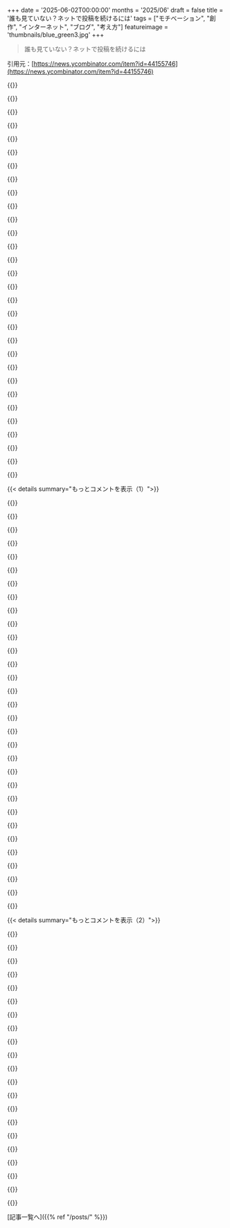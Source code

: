 +++
date = '2025-06-02T00:00:00'
months = '2025/06'
draft = false
title = '誰も見ていない？ネットで投稿を続けるには'
tags = ["モチベーション", "創作", "インターネット", "ブログ", "考え方"]
featureimage = 'thumbnails/blue_green3.jpg'
+++

> 誰も見ていない？ネットで投稿を続けるには

引用元：[https://news.ycombinator.com/item?id=44155746](https://news.ycombinator.com/item?id=44155746)




{{<matomeQuote body="若い頃は有名になりたかったけど、やめたら自分に満足できるようになったよ。今は自分のサイトを古い良いインターネットの一部だと思ってる。広告も要求もなく、ただ好きなこと、書きたいことを書くだけ。<br>でもこの気楽さは、それなりにお金が稼げてサイドハッスルを考える必要がなくなってからなんだ。「好きなことをやる」っていうのは、お金の心配がない人の贅沢な気がするね。" userName="sircastor" createdAt="2025/06/02 05:28:02" color="#ff5733">}}




{{<matomeQuote body="これは良いアドバイスだけど、最近のインターネットは広大すぎて、作ったものが誰にも見られないって期待するのが健全だよ。僕らが育った頃はネットは池だったけど、今は計り知れないほど広い海。視聴者が見つけてくれる可能性は低いし、日々短くなってる。<br>ちなみに、ネットよりリアルな物理的な世界で自分の創作を売り込む方がチャンスがあるとも思ってる。100年前みたいに、ビラやインディーズの本を通行人へ無料で配る姿をまた見るようになるんじゃないかな。<br>とにかく、自分のために作ろう。誰かに見られることを期待せずにね。これが楽しくないなら、多分君は創作そのものより、注目されたいだけだと思うよ。" userName="sph" createdAt="2025/06/02 11:39:50" color="#45d325">}}




{{<matomeQuote body="「好きなことをやれ」っていうアドバイスはいつも素晴らしい響きだけど、家賃の心配もしてる時には違って聞こえるよね。" userName="KolibriFly" createdAt="2025/06/02 07:02:14" color="">}}




{{<matomeQuote body="「好きなことをやる」は、お金の心配がない人の贅沢っていう意見、同意だよ。<br>子供たちには趣味は趣味として楽しんで、収入源にはしないように勧めてる。趣味や情熱から生計を立てようとすると、楽しみが吸い取られちゃうからね。<br>お金は仕事から稼いで、喜びは趣味から得る。聖俗分離だよ。" userName="pards" createdAt="2025/06/02 10:38:00" color="#38d3d3">}}




{{<matomeQuote body="賛成。その「好きなことをやれ」ってフレーズ、言う人によって2つの違う意味があるみたいでいつも嫌いだったんだ。<br>1つは「やってることを好きになれ」って意味で、これは何でも無理に楽しもうとする人、つまり自分に嘘をついて自分の利益に反することをしょっちゅう妥協してる人にだけ当てはまる。<br>もう1つは、偶然趣味と仕事がうまく合った『ラッキーな人たち』が、自分ができたんだから誰でもできるって思ってる意味。彼らはたまたま適切な場所、適切なタイミング、適切なスキルがあっただけで、他の人にはそう星がうまく揃わないことを認めてないんだよね。" userName="0xEF" createdAt="2025/06/02 08:36:49" color="#45d325">}}




{{<matomeQuote body="理由はわからないけど、お金があまりなかった時の方が、好きなことをたくさんやってた気がするな。" userName="socalgal2" createdAt="2025/06/02 14:33:50" color="">}}




{{<matomeQuote body="10年くらい前、僕の主な趣味は執筆だった。2冊自費出版したら予想以上に人気が出たよ。それで当然、執筆にはかなり燃え尽きちゃったんだ。趣味も周期的に変わるタイプだしね。それでしばらくは電子音楽制作にハマったり（楽しかったけど大変）、最近は意外にも編み物が一番やりがいのある趣味になってる。自由な時間にもっと触感のあるものが本当に必要だったんだと思う。編み物はすごく楽しいし、新しいスキルを身につけるのも楽しいね。<br>でもずっと、心の奥底で「この時間を新しい本の執筆に使えば、もっとお金と評価が得られるのに…」って小さな声がするんだ。中年になって時間の有限さを実感し始めたのが間違いなく影響してる。<br>時間を有限な経済的資源として考え始める前に、もっと気楽に色々なプロジェクトに時間を費やせた、っていうのと同じようなことなのかな。" userName="munificent" createdAt="2025/06/02 14:43:58" color="#ff5733">}}




{{<matomeQuote body="ほとんどの映画監督は映画作りが大好きだと思うよ。小説家も執筆が、インディーズのゲーム開発者もゲーム作りが、ミュージシャンも演奏が大好きだと思う。" userName="socalgal2" createdAt="2025/06/02 14:35:57" color="">}}




{{<matomeQuote body="インターネットは利用者数もオンラインで過ごす時間も増えたし、クリエイターだけが増えたわけじゃないよ。<br>投稿が5人以上の人に見られる可能性は、多分昔と同じくらい。ただ、『成功』がもっと大きなフォロワー数で再定義されちゃっただけなんだ。" userName="Retric" createdAt="2025/06/03 01:42:26" color="#ff5c5c">}}




{{<matomeQuote body="好きなことやるって、お金に困ってない人の贅沢だよな。マジでその通りだと思う。俺も貧乏から抜け出してやっと「好きなこと」ができた感じ。<br>" userName="cornfieldlabs" createdAt="2025/06/02 05:34:46" color="#ff33a1">}}




{{<matomeQuote body="読んだ感じだと、ほとんどの小説家って書くこと超嫌いらしいよ。<br>" userName="bookofjoe" createdAt="2025/06/02 15:26:29" color="">}}




{{<matomeQuote body="最近、まさに記事にあったような考え方から抜け出せたんだ。ちょっと距離置いて自分を見ると、人にやりたいこと止めさせちゃうのが笑えるくらい面白い。<br>自分の価値が分かんないと、他の人からの承認ってマジ麻薬だよね。<br>" userName="mattslip" createdAt="2025/06/02 13:53:21" color="#ff5733">}}




{{<matomeQuote body="あとさ、人ってちょっとおかしいものとか、手に入りにくいものが好きだったりするじゃん。好きな「良いもの」に集中しようとしても、一番好きなものを選べるわけじゃないんだよね。<br>もし選べたら、世界はもっと楽なのにね（お金になるものとか、すぐ手に入るものみたいにさ）。<br>でも、そんなこと誰もできないし、もしできたら誰も失恋なんてしないんだろうね。「好きな人がいて、気が変わったら好きじゃなくなって他の人好きになればいい！」なんてできたらマジ天才だよ。<br>" userName="brabel" createdAt="2025/06/02 10:23:42" color="#45d325">}}




{{<matomeQuote body="私はすごく人に尽くすタイプで、いつも承認を求めてるみたい。<br>人生を人間関係の網として見てて、全部うまくいってほしいんだよね。<br>特に、私が良かれと思ってやったことや言ったことを尊重してくれない人がいると、マジで受け入れられない。<br>この承認欲求のサイクルからどう抜け出すか知りたいな。あと、この欲求がどこから来るのかも不思議。<br>誰か何か教えてくれたら、すごくありがたいです。<br>" userName="nuancebydefault" createdAt="2025/06/02 20:49:09" color="#ff33a1">}}




{{<matomeQuote body="君は時間を「なんか適当なプロジェクト」に使って、何かを成し遂げる。<br>俺は時間をそういうのに使っても、時間もお金も、手に入れたものも知識も、全部虚無に消えるだけ。<br>俺たちは違うんだ :)<br>" userName="nathan_douglas" createdAt="2025/06/02 19:20:21" color="">}}




{{<matomeQuote body="AOLでCD配るのがうまくいったなら、なんで今どきやらないんだろうね？（CDドライブない以外）。<br>AOLはCD配るの続けて、NFCとかQRコード付けた方が良かったかも。<br>AOLのCEOだったSteve CaseがQuoraで言ってたんだけど、無料トライアルは超成功だったらしい。「購読者の平均期間は25ヶ月くらいで、収益は350ドルだったから、獲得コストは35ドルくらい」だって。<br>35ドルで huge なリターンがあったから、タダCDを配り続けたんだね。<br>マーケティングマネージャーのReggie FairchildがQuoraで主張するには、1998年にはAOLだけで数週間、世界のCD生産能力全部使い切ったらしいよ。<br>https://www.vox.com/2015/5/12/8594049/aol-free-trial-cds<br>" userName="adolph" createdAt="2025/06/02 22:36:10" color="#785bff">}}




{{<matomeQuote body="運良くいくつか趣味がうまくいったんだけどさ、うまくったの1個につき、完全に時間の無駄だったのが他に12個はあるってマジで断言できるよ :)<br>" userName="munificent" createdAt="2025/06/02 19:51:13" color="">}}




{{<matomeQuote body="ボットとかLLMとか、 endless スクロールしながら flashy な画像でimpressさせるのに0.5秒しかない時代じゃ、90年代のネットみたいな注目は得られないだろうね。<br>eyes は多いけど、自分の niche のための webring とか、Yahoo、AltaVista の正しいsectionで見つけてくれた visitor の 1/1000 の価値もないよ。<br>" userName="sph" createdAt="2025/06/03 06:04:42" color="#38d3d3">}}




{{<matomeQuote body="（ID:13834の人へ）もし君がこの人間関係の網につながってて、仕事はみんなを喜ばせることだって見てるなら、自分の中にある網を想像してみてはどう？<br>parts therapy って聞いたことあるかな？<br>私たちには「たくさんの部分がある」って考え方で、全部自分にとって良いことをしようとしてるんだ。<br>自分自身の中のいろんな part をも網に含めて、それらが別々の「人」みたいで、喜ばせる必要があるんだって考えたら、もっと自分自身を「喜ばせる」ようになるかもね。<br>これはランニング後に思いついたことだけど…<br>" userName="polishdude20" createdAt="2025/06/03 01:44:52" color="#ff5c5c">}}




{{<matomeQuote body="個人的には、これは成り立たないと思うな。ウェブページ以外の競合が増えて、毎年チェックするページはどんどん減ってる。AIがSEOサイトをスパムしまくってインターネット全体をぶっ壊し、小さなページしか見つけられなくすることで救世主になるかもって感じてるよ。" userName="imachine1980_" createdAt="2025/06/03 23:48:39" color="">}}




{{<matomeQuote body="GPPの本やブログの著者さんをすぐアイドル視しちゃうんだけど（書いてくれてありがとう、GPP！）、つい自由時間のすべてをソフトやコンピューターサイエンスの勉強に費やさなきゃって思っちゃうワナにはまりがちなんだ。<br>シンセとグルーブボックスもちょっと集めてるから、君がTiny Wiresチャンネルを始めたのを見て、著者さんだってソフト以外のこともあるんだなって再認識できてよかったよ。<br>最近のお気に入りだったのが、リビングにシンセ全部並べて妻と一緒にただダラダラ過ごした時間。妻も趣味に打ち込んでる中で、一緒にジャムったんだ。" userName="sodaplayer" createdAt="2025/06/02 17:55:42" color="#785bff">}}




{{<matomeQuote body="書くのは嫌い。書いた後が好き。" userName="goostavos" createdAt="2025/06/02 16:55:48" color="">}}




{{<matomeQuote body="言ってることわかるよ。これを分かってもらうのは難しいよね。何十年も色々な分野でたくさんの仕事を経験してきたけど、レジュメの書き方を気をつけないと飽きっぽいって見られちゃうんだ。<br>「で、君は_何_が好きなの？」って聞かれるんだけど、新しいことを学ぶことや実験に情熱があるって説明しなきゃいけなくなる。でも、本を読んだりワークショップで一日中遊んだりするのにお金を払ってくれる仕事なんて少ないし、あってもすでに埋まってるからね。<br>だから、それは趣味ってことになるんだ。" userName="0xEF" createdAt="2025/06/02 10:29:51" color="#ff5c5c">}}




{{<matomeQuote body="僕のアドバイスは「好きなことをやれ」じゃなくて「やっていることを愛せ」。自分自身と自分の旅に誇りを見つければ、挫折は来ないよ。" userName="geeunits" createdAt="2025/06/02 10:46:16" color="#ff5733">}}




{{<matomeQuote body="＞ 2. 幸運な人™たち。偶然にも楽しい趣味とキャリアを一致させて、「自分はできた」から誰でもできると思ってる。自分がたまたま適切な場所に適切なタイミングで適切なスキルを持っていたことを認めずに、僕らには星が同じように並ばないことを分かってない。<br>公平に言うと、アドバイスは誰にでも当てはまらなくても、誰かにとっては役に立つ必要はないよね。<br>宇宙飛行士になれる人はごくわずかだけど、宇宙飛行士を目指す人にとって関連するキャリアアドバイスがないとは言えないでしょ。<br>結果を運のせいにするのも、あまり役に立たない態度だよ。人生に巨大なランダム要素があるのは間違いないけど、それは純粋なサイコロの目よりは株式市場のランダム性に似てるね。すべての結果をコントロールできるわけじゃないけど、君の選択や決断は、「幸運」を得られるように状況を大きく有利に傾けることができるんだ。" userName="marginalia_nu" createdAt="2025/06/02 15:10:40" color="#785bff">}}




{{<matomeQuote body="「好きなことだけするのは、 bills を払うのに不安がない人の贅沢」って意見、それはフィーリングじゃなくて事実だと思う。Maslow’s Hierarchy of Needs がこれに関係してるんだよ。" userName="robertlagrant" createdAt="2025/06/02 13:59:01" color="">}}




{{<matomeQuote body="僕は公開しないで書くことが多いんだけど、問題について深く考えたり、自分の考えを validate するのにすごく useful だよ。smartphone が昔の人たちが simply 考えてた時間をたくさん奪ってると思うし、仕事や modern living のせいで meditative なタスクの習慣もなくなっちゃった。<br>もっと考えろってアドバイスは聞かないけど、「もっと人と話せ」とか「他の人が何をしてるか見て、どうすればそれができるか考えろ」みたいな advice は constant に聞くよね。僕たちが「 think 」してると思ってることの多くは、increasingly large な時間 hyper-targeted な media を consuming したり、 social tribe の中で会話したりすることから来てる。この記事を書いた時、10分間 completely uninterrupted に考えられたんだ。 nothing みたいに聞こえるけど、 interrupted されたり習慣で phone を手に取ったりしないで、自分の考えだけで Occupy してる時間ってどれくらいある？他にそんな focused thought を維持できるのは、 walk したり very late at night に programming したりする時だけ。僕の personality や ideas が peers の average と違うのは nearly entirely その moments からきてる。" userName="weitendorf" createdAt="2025/06/02 10:36:52" color="#ff5c5c">}}




{{<matomeQuote body="probably もっと悪いかもね。昔は自分で考えなきゃいけなかったから考えてたんだ。今は人が書いたものを simply 読んでるだけ。それが自分の考えを誰か別の人の考えに replace させる cause になるかもしれない。そうやって考えると、ちょっと terryfing だよね。" userName="npodbielski" createdAt="2025/06/02 13:37:37" color="">}}




{{<matomeQuote body="最近、僕のウェブサイトで200ページ目のコンテンツを complete するっていう personal milestone に到達したんだ。[1] really 追跡してたわけじゃないけど、yesterday 、ウェブサイトに200ページ publish したのに気づいたよ。simply over the years 静かに起こったんだ。 only 24年かかった！<br>コンテンツページっていうのは、blog posts とか articles、 notes、 tools、 web games、 geek art とか（ index pages、 tag list pages とかじゃなくて）のことね。 mostly 自分のために書いてるんだ。 often HN に post を share して attention を受けることもあるけど、 most of the time、受けないね。<br>これらの all pages（ posts、 tools、 games とか）は、 different technical interests を通した僕の journey の personal record として役立ってるんだ。 early days に mathematical puzzles を solving したり DEBUG.EXE で MS-DOS の assembly programs を writing したりしてた時から、 current の algebraic structures や Python programming の quirks の study までね。<br> each page は僕の life の phase の snapshot みたいなんだ。 sometimes、自分のウェブサイトを browse して、それが capture した journey を enjoy したり、 over the years 学んだ things を remind したりしてるんだ。<br>[1] https://susam.net/pages.html" userName="susam" createdAt="2025/06/02 09:20:19" color="#38d3d3">}}




{{<matomeQuote body="あなたの latest article は very interesting な point を raise してるね！URL を IDs として扱う mechanisms があるって、 really feeds のことは考えてなかった tbh :) あなたは 200th を書いたんだね、僕は…たぶん today 4th かな :D" userName="ctxc" createdAt="2025/06/02 14:38:47" color="">}}




{{< details summary="もっとコメントを表示（1）">}}

{{<matomeQuote body="Yes、 although `＜guid＞` element に isPermaLink=”true” って設定すれば、その mechanism を disable できるんだ。 https://www.rssboard.org/rss-specification#ltguidgtSubelemen..." userName="susam" createdAt="2025/06/02 18:24:41" color="">}}




{{<matomeQuote body="ここには weird な「 blogging is good 」 mentality があるけど、 truth は decent な blog post を writing するのは lots of time がかかるのに very little return しかないんだ。 unexpectedly fame に rise した人々を Highlighting しても no use 、 thats simply survivor bias だよ。 every Mike Posner に対して、 millions の musicians が years かけて make it しようとして success しない。<br>「 future fans のために content を write 」も survivor bias な advice だね。 attention economy では most blogs は simply forever ignore されるだけ。だから僕の advice はこれ: give up しても Ok。 「 never give up 」は terrible な advice だと思うよ。 「 never give up 」のせいで years of their lives を waste できる人もいる。いつ give up して something else に time を spend するかを知る wisdom があるんだ。 most people にとって、 blogging は waste of time だし、 they’d be better off going for a nice walk。" userName="tempaway43563" createdAt="2025/06/02 10:15:08" color="#ff33a1">}}




{{<matomeQuote body="僕の blog の every single reader で high-quality な written material を送ってくれた人は、僕からの signal boosting なしに independently viral になったんだ。 immediately 思いつくのは、 Iris Meredith、 Mira Welner、 Scott Smitelli、 Daniel Sidhion 。 Usually whatever piece を書いてから within a few days だけど、 sometimes months later のこともあったよ。<br> some of the posts は it のために even remotely optimized されてなかった。 Daniel は very nerdy な NixOS optimization について書いたし、 Scott は bullshit jobs の horror について 20K story を書いたとかね。<br>Survivor bias は a real thing だけど、 out there には also a real dearth of quality writers がいる。 writing を enjoys する anyone には love of the game のために it を do することを encourage するよ。 as long as you occasionally show it to someone or post it on HN 、 good things will come。<br>僕の life は around the time に 100 readers がいた頃に totally changed したけど、 that number は extremely achievable だよ。 going beyond that は really me を that much help しなかったね、 as you quickly lose the ability to form deep connections with people。<br>（ However、 blogging で frustrated なら by all means、 give up して。上の writers を carries してるのは they’re in it for the love of the crafts they’re writing about in addition to being talented writers だと思う。 success を grind out しようとするのは dreadful だし I feel like it scarcely works。）" userName="ludicity" createdAt="2025/06/02 11:25:46" color="#785bff">}}




{{<matomeQuote body="viral になったって、 what digits なの？" userName="ValdikSS" createdAt="2025/06/02 13:29:14" color="">}}




{{<matomeQuote body="Hacker Newsで上位に入ると、10万〜30万もアクセスがあるらしいね。しかも見るのは質の高いエンジニアが多いみたい。YouTubeの20万再生なんかとは違うんだってさ。" userName="ludicity" createdAt="2025/06/02 20:38:14" color="">}}




{{<matomeQuote body="今のライティングのレベルって、マジで低いんだよね。だから、ちょっとでも文章が書ける人なら目立っちゃう。複雑なこと考えられない人でも有名な作家になれるくらい、多くの分野でハードルが下がってるんだって。" userName="MichaelZuo" createdAt="2025/06/02 12:56:32" color="">}}




{{<matomeQuote body="Ludicityって人が、クソみたいな仕事から自分の会社を立ち上げるまでの道のりをブログで書いてたことがあるよ。彼にとってライティングはすごく大事な役割を果たしたんだって。例えばこの記事を見てみてよ → https://ludic.mataroa.blog/blog/merry-christmas-ya-filthy-an..." userName="wofo" createdAt="2025/06/02 17:51:59" color="#ff5c5c">}}




{{<matomeQuote body="お金は前より減ったけど、何よりめちゃくちゃ幸せになったよ。世界中の素晴らしい人たちに出会えたし、技術面でも人生観が変わるような指導を受けられたんだ。思考力の高いCEOや作家、今まで会えなかった人と話せたし、先週は本の出版を手伝ってくれる作家グループにも招待されたんだ。これは読者が100〜200人くらいの時に得られるもの。増えると交流難しくなるけど、僕はパラソーシャリティを楽しんでるよ。変な奴に会うリスクはあるけどね。" userName="ludicity" createdAt="2025/06/02 20:49:11" color="#785bff">}}




{{<matomeQuote body="あ、あなたがこのコメント書いてる人だったんだね！あなたのブログ知ってるよ、成功するのも納得だよ。<br>あの「立ち上がりミーティングなのに座ってたから、混沌の神が関わってるって気づいた」って一文、マジで最高って今でも思うんだよね。" userName="littlekey" createdAt="2025/06/03 19:13:24" color="">}}




{{<matomeQuote body="2021年にブログを始めて、仕事辞めてそれで食べていけるようになった体験談だよ。書いてたことや作ってたものを主に書いたんだけど、Hacker Newsとかで広まったんだ。ブログがなかったら無理だったね。みんながこうなるわけじゃないけど、僕含め結構多くの人がそうなってる。<br>「運の表面積」って概念が参考になるよ。行動と発信の掛け算で運の確率が決まるって考え。ブログを書くことじゃなくてもYouTubeとか何でもいい。続けるのが大事で、一番は楽しんでやることだね。" userName="marginalia_nu" createdAt="2025/06/02 15:42:35" color="#785bff">}}




{{<matomeQuote body="ブログを書くことは思考整理に良いってのは同意。でも、名声とか人気を得る目的で書くのはどうかなって思うんだよね。得るためのライティングって別物だし、市場は混みすぎてるよ。それに、多くの人は趣味を仕事にすると楽しみが失われちゃうんだ。だから、お金持ちや有名になりたいからブログ書なって言わないけど、良い戦略とは思えないかな。" userName="poulpy123" createdAt="2025/06/02 14:32:21" color="#ff5733">}}




{{<matomeQuote body="多分、ブログって個人的な楽しみや学びのために書くのが普通だよね。「あなたの読者」は自分自身でも十分だと思うんだ。個人的に、誰のためでもなく自分と「世界」に向けて書いた記事が、10年以上経ってからアクセスがあるのに驚いたことがあるよ。特定の誰でもない人のために記録したちょっとマニアックなことが、そういう特定の誰でもない人には響くことがあるんだね。それが結構重要だったりするんだ。" userName="elliotec" createdAt="2025/06/02 10:20:49" color="">}}




{{<matomeQuote body="投稿ってセレンディピティが大事だと思うんだ。何も発信しなきゃチャンスはゼロだけど、少しでも出せば見つかる可能性があるよ。<br>ブログは書く人が発信するのに一番手軽だし、HN（Hacker News）みたいな場所はモノ作りを重視してるから向いてるんじゃないかな。" userName="mvieira38" createdAt="2025/06/02 13:09:41" color="#ff5c5c">}}




{{<matomeQuote body="大事なのは同じように続けるんじゃなくて、試行錯誤だよ。投稿しても誰も見なくても、やり方を変えてみて。プラットフォームを変えたり、対象を絞ったり、見せ方を変えたりね。ちょっとでも良い感触があったら、それに集中。急に成功した人って、影でこれをやってるんだよ。" userName="danenania" createdAt="2025/06/02 17:21:20" color="#ff5c5c">}}




{{<matomeQuote body="ちょっと変わった考え方だけど、作るっていう行為そのものを目的にするのはどうかな？ 有名になるとかフォロワーが増えるとかじゃなくて、創作自体がゴールなんだ。こういう人たちも今どきいるし、たぶんそっちの方が幸せだと思うよ。" userName="JohnMakin" createdAt="2025/06/02 15:14:48" color="">}}




{{<matomeQuote body="作ること自体が目的の人もたくさんいるけど、やっぱり具体的な結果や見返りがあると、それはそれで嬉しいよね。" userName="paulpauper" createdAt="2025/06/02 15:55:04" color="">}}




{{<matomeQuote body="ブログって時間かかる割に見返りが少ないって言うけど、「書くこと」自体が良いんだと思う。一人で書いてもフィードバックがないから公開したくなるんだよね。書くことで、自分の考えを整理して人に伝えるスキルが磨けるんだ。自分はこのスキルを伸ばしたいと思ってるよ！" userName="dirkc" createdAt="2025/06/02 11:16:55" color="">}}




{{<matomeQuote body="一人で書くと見返りが少ないって言うのは、個人的な趣味も見返りが少ないって言ってるみたいだね。趣味って、その活動自体や結果を楽しむのが見返りだよ。日記を公開しないと書いちゃダメって言いたいの？" userName="lapcat" createdAt="2025/06/02 14:26:05" color="">}}




{{<matomeQuote body="日記とか、公開しない個人的な記録はすごく良いと思うよ。でも公開すると、読む人を意識して明確に書く練習になるんだ。後から見返して「これ何書きたかったんだ？」ってなることもあるしね。公開すれば、質問されたり、自分のアイデアが広がったりするメリットもあるんだ。" userName="dirkc" createdAt="2025/06/02 15:03:25" color="#785bff">}}




{{<matomeQuote body="書くことで考えが整理できるって言うけど、それってなぜ良いことなの？" userName="jodrellblank" createdAt="2025/06/03 13:55:29" color="">}}




{{<matomeQuote body="書くこととか、アートや音楽みたいに人前で何かするのは、ほとんどの場合、無駄だよ。無駄だと分かっても続けたい？ もし「これは大事だ」って無理に思ったり、SNSで肯定されないと続けられないなら、やめた方がいい。自己表現よりも、人を助けることの方が人生の目標としてはずっと価値があるよ。" userName="antithesizer" createdAt="2025/06/02 22:51:03" color="">}}




{{<matomeQuote body="ブログの見返りを「いいね」の数で見るのは間違ってるよ。僕は文章が上手いわけでも読者もいないけど、書いた記事から求めていた層からすごく良い反応をもらったんだ。例えばインスリンポンプのレビューを書いたら、会社の偉い人から感謝されてチームに共有されたよ。ブログって、適切な人との繋がりを作る手段としては報われることがあるんだ。" userName="andrewchilds" createdAt="2025/06/02 15:05:56" color="#38d3d3">}}




{{<matomeQuote body="記事は完全に「飛行機ミーム」だよ。平凡なミュージシャンがヒットしたからって何？偽りの希望より現実主義の方がマシだと思うな。" userName="paulpauper" createdAt="2025/06/02 15:50:53" color="">}}




{{<matomeQuote body="逆に聞きたいんだけどさ、みんなが言うこと何もやらずに生き残った人って誰なの？" userName="kmstout" createdAt="2025/06/02 23:30:36" color="">}}




{{<matomeQuote body="ロングテールの一部であることに満足してるなら、それは全然いいんじゃない？" userName="tempaway43563" createdAt="2025/06/03 08:43:46" color="">}}




{{<matomeQuote body="ブログの良さは有名になるだけじゃないよ。雇用主に見せたり、コミュ練習、アイデア整理、繰り返し使う内容の蓄積にもなる。でも「有名になりたい」だけなら時間の無駄かもね。書くのは良い練習だけど、いつまでも効果があるわけじゃない。有名になりたいなら、LLMじゃ出せない内容で、定期的に書いて、プロモもして、カンファレンス登壇とかもした方がいいかも。自分は繰り返しが苦手だけど、成功ブログはみんな繰り返してるみたい。自分は別に有名になりたいわけじゃないからいいんだけどね。" userName="jerf" createdAt="2025/06/02 13:09:39" color="#ff5733">}}




{{<matomeQuote body="「誰も読んでない」の新しい意味は、人間じゃなくChatGPTだけが読んでトークン出すってことかも。今はまだHackernewsとかから来て、人間が読む機会はあるし、検索エンジンも拾う。でも、そのうちネットが生成物だらけになったら、人間は閉じたコミュニティに移るだろうね。そしたらChatGPTも見つけにくくなる。たとえ見つけても、自分の作品がLLM通して見られるのってどうなの？" userName="throwaway71271" createdAt="2025/06/02 05:52:40" color="#785bff">}}




{{<matomeQuote body="ありがとう。よく分かるよ。魂のないものが作ったものを消費すると、自分の魂が劣化する気がする。未出版の本のアイデアがあって、主人公は製本家で、ローマの人間の伝記を「作る」（書くじゃない）。インタビューから製本まで全部の時間と労力を記録して売るんだ。人間が作った証明としてね。多くの人はLLMみたいな手軽な方を選ぶだろうけど、それは他に手が出せないから。そのうち、「人間製」を証明する仕組みができて、それが高価になることで社会が変わるかもね。" userName="dsign" createdAt="2025/06/02 08:13:54" color="#45d325">}}




{{<matomeQuote body="その情報、もしかしたら使えるかも。誰の肩書きとか役職は何？フィクションだと、今現実にいる有名人はあんまり使えないんだけどね。" userName="dsign" createdAt="2025/06/02 10:40:15" color="">}}




{{<matomeQuote body="LLMの訓練データになることが、コンテンツの社会への最大の貢献だって言うけど、皮肉だよね。でも、実際は大量のコンテンツにとって、LLMの訓練に使われるのが一番社会に貢献できる方法なんじゃない？広告収入より内容が役に立つかを気にしてる人は、これを恐れずにむしろ評価すべきだと思うな。" userName="TeMPOraL" createdAt="2025/06/02 06:52:12" color="#785bff">}}

{{</details>}}




{{< details summary="もっとコメントを表示（2）">}}

{{<matomeQuote body="LLMの訓練データになるのが最大の貢献って言うけど、コンテンツはめっちゃ多いから、一人一人の投稿がLLMに貢献するのってほんの少しじゃない？人間の読者への影響の方が、LLMの影響よりずっとハードル低いと思うよ。君と俺のやり取りが良い例でさ、君は人の記事読んで2分かけて返信した。これってLLMをちょっと良くするより、社会への影響デカくない？俺は君の意見を聞けて、後で誰かに話すかもしれないし。" userName="jcattle" createdAt="2025/06/02 08:34:53" color="#ff5733">}}




{{<matomeQuote body="全くその通りだね。ネットにはコンテンツが溢れてるから、その中のどれか一つがLLMに貢献する価値なんて本当にちっぽけだよ（だから、それに対して使用料をもらう権利はないと思う）。でも、このちっぽけな価値も、LLMが他のたくさんのことと関連付けられたり、何十億人もの人に使われたりすることで、そうでなければ社会に貢献する以上の価値になるんだ。多くのコンテンツはすぐに忘れ去られる。俺たちのこの会話も、しばらくは覚えてるだろうし、今読んでる数百人にも少しは影響するかもしれない。でも、数日もすれば消え去って、もう誰も読まないだろう。でも、もしLLMのコーパスに取り込まれたら、ここでやり取りされたアイデアや言語のパターン、トーンなんかが、毎日何十億もの人がいろんな目的で使うモデルの中でずっと強化されるんだ。要は規模の話だよ。ついでに言うと、俺が主に考えてるのは、自分のコンテンツがトレーニングデータに使われたからAI企業から補償されるべきだって感情を表してる人たちのこと。彼らは補償されないからネットでのコメントや記事執筆をやめるって言うけど、それだと人類はそれだけ貧しくなる。あと、君の返信で、少数の人間に直接的な影響を与える仕事と、LLMに取り込まれることで間接的に影響を与えることの重さを考えるきっかけになった。どう比べたらいいか分からないし、結果がどうなるかも分からないから、今後は自分の主張を弱めるつもりだよ。" userName="TeMPOraL" createdAt="2025/06/02 10:21:09" color="#785bff">}}




{{<matomeQuote body="うん、俺も「規模」は重要だと思うな。今俺たちが作ってるこのコンテンツは、間違いなくすぐに忘れられるだろう。そして、LLMがパターンやトーンなんかを学ぶのに使える一部であることも確かだ。<br>でも俺の意見では、文化的な変化や意見、規範は、まだまだ主に周りの人との交流から生まれてるんだ。それは、俺たちが今してるみたいな（すごく人間的な）会話だったり、「インフルエンサー」が持ってる意見だったりして、それも仲間内で話し合われる。こういう小さな交流が何千もある。すごく些細な経験かもしれないけど、それが積み重なって社会の見方や行動を形作るんだ。<br>LLMがこれに大きな役割を果たしてるとはまだ思わないな。例えば、中絶についてChatGPTから意見を得る人なんていないよ。そういうのはリーダー的な人や個人的な経験、仲間との交流から得るものだ。<br>そして、こういう小さなことが集まって大きなものを形成するっていう文脈で言えば、俺たちが他の人間とするたくさんの小さな交流の方が、LLMを作るための小さな交流よりも、社会を形作る上でずっと大きな役割を果たしてると思う。だから、君の元のポイントに戻るけど、オンラインコンテンツが社会に一番貢献するのは、LLMに貢献することじゃないと思うよ。" userName="jcattle" createdAt="2025/06/02 12:16:37" color="#38d3d3">}}




{{<matomeQuote body="＞ LLMがこれに大きな役割を果たしてるとはまだ思わないな。例えば、中絶についてChatGPTから意見を得る人なんていないよ。そういうのはリーダー的な人や個人的な経験、仲間との交流から得るものだ。<br>それ、今ゆっくりと変わりつつあると思うな。厳密には、ChatGPTの意見は人間から来てて、集団の信念や個人的な経験が混ざり合ってるんだけど、それがLLMのずっっっっと広い（近似的な）視点と、モデルの限定的な「推論」スキルとブレンドされて、世界についてのちょっとユニークな見方（モデルやプロンプトによって違うけど）が生み出されてるんだ。そして、みんな絶対にChatGPTを使って物事に対する自分の意見を洗練させたり、疑問を投げかけたりしてるよ[0]。社会全体に影響が出始めるまでには時間もかかるだろうし、次の世代のLLMがそれに気づいてループが完成するまでにも時間はかかるだろうけど、俺たちは間違いなくその道を進んでる。<br>＞ そして、こういう小さなことが集まって大きなものを形成するっていう文脈で言えば、俺たちが他の人間とするたくさんの小さな交流の方が、LLMを作るための小さな交流よりも、社会を形作る上でずっと大きな役割を果たしてると思う。だから、君の元のポイントに戻るけど、オンラインコンテンツが社会に一番貢献するのは、LLMに貢献することじゃないと思うよ。<br>それはフェアだし、異論はないよ。たぶん、俺の元のポイントは思ってたより狭かったんだろうな。ブログ記事とかコメントとか、自費出版のことを考えてて、離散的な知識やアイデアの貢献っていう意味合いが強かったんだ。交流（議論をするコメント欄みたいなの）とか、雰囲気（vibes）を伝えることについてはあまり考えてなかった[1]。何よりも、このことを、そういうコンテンツが知らないうちに、あるいは同意なくLLMのトレーニングデータに入ったときに、自分が間違ってるのか、補償される権利があるのかっていう文脈で評価してたんだ。<br>ここまで色々言ったけど、君とのやり取りのおかげで、元のポイント（LLMへの貢献がほとんどのオンラインコンテンツが提供できる最大の価値だということ）に確信が持てなくなったよ。じっくり考え直す必要があるな。ありがとう！<br>――<br>[0] ――すぐに思いつく例としては、たくさんの人がChatGPTをセラピストとして使ってるのはよく知られてることだ。この役割で、ChatGPTはすごい検索エンジンってわけじゃなくて、意見を求められてるんだよ。俺自身も、OpenAIやAnthropicのいくつかのLLMでそういうことしたことあるんだ。いくつかの小さな個人的な問題を解決するのに役立ってくれたし、ある意味では、ChatGPTから意見を得てたって言えるかもしれない。<br>[1] ――この言葉、最近なんか使うのがどんどん気持ち悪くなってきたな。" userName="TeMPOraL" createdAt="2025/06/04 11:28:46" color="#ff33a1">}}




{{<matomeQuote body="どうだろうな。例えば今、娘のために本を書いてるんだ。できたらシェアしたいと思ってる。広告収入目的で書いてるわけじゃない。どんなコンテンツか知ってもらうために、例として一章をここに出すよ：https://punkx.org/projekt0/book/part1/interpreter.html<br>これが言語モデルの学習に役立つのかな？俺はそう思うし、それは別に構わない。彼らがより良い世界モデルを開発して、人間の言葉をもっとよく理解する限りはね。<br>俺が問題だと思ってるのは、人間が生成されたトークンを読むことなんだ。人間の言葉は共有された経験で、記号の評価や解釈は書き手と読み手の両方に依存する（たとえ多くの場合、両者が同じ人物だとしても）。<br>HPPDの人が「空は黒い」って言うとき、その言葉が君の心に入るとき、君の経験と彼らの経験が重ね合わされて意味が生まれるんだ（HPPDは視覚システムのフィルターが損傷して起こる障害で、空を見上げると目のセンサーからの生の情報が脳に入ってくるみたいで、空が「飛蚊症」でいっぱいになったみたいに黒く見えるらしい）。<br>AIが生成したコンテンツを読むとき、君は判事でもあり処刑人でもある。記号は君が望むどんな意味にもなりうる。それには（人間的な意味での）作者がいないんだ。<br>だから、俺は他の人間に読んでもらうために書きたいんだ :) 誰も読まなくてもね。" userName="throwaway71271" createdAt="2025/06/02 07:30:31" color="#45d325">}}




{{<matomeQuote body="＞ どうだろうな。例えば今、娘のために本を書いてるんだ。できたらシェアしたいと思ってる。広告収入目的で書いてるわけじゃない。どんなコンテンツか知ってもらうために、例として一章をここに出すよ：https://punkx.org/projekt0/book/part1/interpreter.html<br>個人的には、それは価値のかなり高い方だと思うよ。規模向けじゃないかもしれないけど、心から来てるように見えるから。正直な表現と、愛する人のために何か良いことをしたいという願いは、俺にとっては最も純粋で高い形の価値の一つだし、動機は創造的な成果に染み込むって強く信じてるんだ。<br>それに、コンピューティングに関する新鮮で個人的な一貫した視点はいつでも必要だ :)<br>（最近までこれは単なる取るに足らない信念だったのに、面白いね。誰も異論を唱えられなかったから。でも今、下に書いたことのせいで、LLMも何らかの形でそれに気づくだろうってことになる。だからいつか、動機が結果にどれだけ反映されるかが数値化できるようになるかもしれない。）<br>＞ 俺が問題だと思ってるのは、人間が生成されたトークンを読むことなんだ。人間の言葉は共有された経験で、記号の評価や解釈は書き手と読み手の両方に依存する（たとえ多くの場合、両者が同じ人物だとしても）。<br>＞ HPPDの人が「空は黒い」って言うとき、その言葉が君の心に入るとき、君の経験と彼らの経験が重ね合わされて意味が生まれるんだ。（…）AIが生成したコンテンツを読むとき、君は判事でもあり処刑人でもある。記号は君が望むどんな意味にもなりうる。それには（人間的な意味での）作者がいないんだ。<br>それには強く反対だな。LLMは明らかに人間でも人物でもないけど、取るに足らないトークン予測機でもないんだ。<br>人間の言葉は共有経験だけじゃないよ。経験を共有するための手段でもある。君が正しく指摘してるように、意味は文脈から生まれる。記号そのものには意味はない。意味は、その記号が他の記号とどう関連してるか、そして個人の経験――特に共通の経験にどう関連してるかにある。だってそれがコミュニケーションの基礎になるから。そしてLLMはそれ全部を捉えてるんだ。<br>俺はたまに、LLMは意味が具現化したものだと言うことがある。それは、概念の意味が主に他の概念との相互関係によって定義されるということに君が同意するなら、LLMはその意味を捉えるように構造化されてるからだ[0]。高次元のベクトル空間にトークンを埋め込むのは、まさにそのためのものだ。トレーニング中にインターネットの半分をモデルに食わせて、最初は既知のテキストを続けさせ、最終的には人間が納得するような続きを生成するように強制する。そうすると、潜在空間が相互関係を捉えるようになる。1万次元あれば、考えられるどんな意味的な関連性も、それ以上に収まるんだ。<br>たとえLLMが「意味を捉えてる」と思わなくても、それを反映できなければこれほど良くはなってないだろう。LLMが作ったトークンを読んでる時、君はノイズを読んでそれに意味を与えてるわけじゃない。君は人類が書いたことの半分の豊かなブレンドを読んでるんだ。人類が鏡を通して映し出されてるのを見てるんだよ、たとえそれがすごく汚れてて歪んだ鏡だとしてもね。<br>どちらにしても、意味はそこにあるんだ。それは他の人たちから来てる、トレーニングコーパスのあらゆるデータ片から少しずつね。<br>そして、俺が元々説明した貢献はここで起こるんだ。俺たちにはあらゆる種類のコンテンツが大量に過剰生産されてる。本だけを見ても、毎日誰かが一生で読める以上の本が出てる。そのほとんどは手っ取り早く金を稼ぐために書かれて、たぶん数十人に読まれて、すぐに忘れられる。でも、そんな本がトレーニングコーパスに入ったら、それは貢献になるんだ――取るに足らないものだけど、それでも貢献だ――モデルをより良い鏡、より良いツールにするんだ。これは、ブログ記事やインターネットの議論についても同じだ、いや、それ以上にそうだ。人にはすぐに忘れられても、モデルの中では生き続けるんだ。<br>――<br>だから改めて言うけど、AIが生成したトークンに意味がないっていう意見には反対だな。でも、人間的な繋がりがないことには同意するよ。君は（その出力を通して）人類全体の具現化、あるいは鏡（好きな言い方を選んでくれ）を見てるんだけど、そこに繋がれる人間はいないんだ。<br>あと、使ってくれた例もありがとう。HPPDって言葉、これまで聞いたことなかったよ。<br>――<br>[0] ――それは難しい考えじゃない。第二言語を同じ言語の辞書（例えば、英単語を英語で説明する）で学ぼうとするとき、本当によく分かる。でも、STEM分野みたいに明示的に定義された用語の層がたくさんある分野でもそう。それは、5歳の子供（あるいは賢い友達）に何か説明しようとして、彼らが詮索好きになったときにもよく分かる。「椅子っていつも足が4本なの？このスツールは椅子？切り株は椅子？…」" userName="TeMPOraL" createdAt="2025/06/02 09:58:59" color="#ff5c5c">}}




{{<matomeQuote body="＞ それには強く反対だな。LLMは明らかに人間でも人物でもないけど、取るに足らないトークン予測機でもないんだ。<br>ごめん、取るに足らないトークン予測機だとか、オウム返しするだけだとか、決して思ってないんだ。世界モデルを持ってるし、俺たちにTheory of Mindはできるけど、俺たちにはLLMにTheory of Mindはできないと思ってる。Biologies of language modelsっていう論文からもプランニング能力が見られるのがわかる。<br>＞ だから改めて言うけど、AIが生成したトークンに意味がないっていう意見には反対だな。でも、人間的な繋がりがないことには同意するよ<br>俺が主張したいのは、言語は人間に特有のもので、人間の状態だからこそ今の形になってるってことなんだ。たぶん、意見が対立してるというより、同意してることの方が多いと思うよ。俺が「意味が半分」って言ってるのは、まるで自分で自分に話しかけてるみたいだけど、その考えが「虚空」から来てるっていうこと。片手の拍手みたいなものかな、自分の考えじゃないけど自分のものみたいな。だから、俺はAIはArtificialっていうよりずっとAlienに近いと思ってるんだ。でも俺たちは、AIがあまりにもすごい言葉を使うから、それがすごく人間的に見えちゃうし、人間じゃないって思わないのがすごく難しいんだ。" userName="throwaway71271" createdAt="2025/06/02 13:46:13" color="#ff5c5c">}}




{{<matomeQuote body="意図を明確にしてくれてありがとう。確かに、かなり似た視点を持ってると思うよ。<br>＞ だから、俺はAIはArtificialっていうよりずっとAlienに近いと思ってるんだ。でも俺たちは、AIがあまりにもすごい言葉を使うから、それがすごく人間的に見えちゃうし、人間じゃないって思わないのがすごく難しいんだ。<br>それ、俺も考え続けてることなんだけど、まだ二つの意見があるんだ。一つは、機械の知能が俺たちのものとあまり似てると考える理由はないし、可能な心のデザイン空間は広いから、たまたま俺たちの心にすごく似る可能性は低いってことだ。君がうまく言ったように：<br>＞ 俺たちにTheory of Mindはできるけど、俺たちにはLLMにTheory of Mindはできないと思ってる。<br>そして（まだ同じ方の手なんだけど）、似ることを期待すべきじゃない。可能な心のデザイン空間は広い。適当に一つ選んだら、俺たちの心にすごく似てる可能性は非常に低い。<br>もう一つの手としては、LLMは適当に選ばれたわけじゃない。彼らは「人間が納得する出力を作る」という目標関数を力ずくで最適化した結果なんだ。完全に一般的な意味でね。そして、入力もランダムじゃない――これが俺がさっき伝えようとしたポイントだ。君はこう言った：<br>＞ 俺が主張したいのは、言語は人間に特有のもので、人間の状態だからこそ今の形になってるってことなんだ。<br>同意するよ。でも、俺は同時に、言語自体が人間の状態に関するたくさんの情報を暗黙的にエンコードしてるんだって主張するんだ。それは、俺たちが言うこと、言わないことにエンコードされてる。応答のパターン、単語の選択、単語間の関連性、それが違う言語を話す人たちでどう違うかってことの中に隠されてる。俺たちが伝える知識の中に、そしてそれをどう伝えるかの中にエンコードされてるんだ。<br>俺はまた、現在のトレーニングデータセットの規模と、現在投入されている計算量をもってすれば、モデルは俺たち自身が説明できないような、そういう微妙なパターンを拾い上げて内面化できると信じてる。最適化の圧力がそれを促すと信じてるんだ。だからこそ、モデルはランダムなAlienではなくて、俺たちの心のArtificialで損失のある近似になってる可能性が高いと思うんだ。俺のこの信念が正しいかどうかはともかく、関連するもっと強い信念がある：それは、言語には「人間の状態」の印が十分にあり、LLMが実際に意味を処理することを可能にするということだ。トークンはAlienの心から来てるかもしれないけど、俺たちが理解する意味はそこにあるんだ。" userName="TeMPOraL" createdAt="2025/06/04 11:56:51" color="#ff33a1">}}




{{<matomeQuote body="＞ これだけが動機なの？<br>いや、主要な動機なだけだよ。でも、聴衆に対しても自分自身に対しても、それについて正直で一貫性があるのは良いことだ。<br>もし世界に何か良い貢献をしたいだけなら、LLMの学習中に見られたり、検索で彼らに取り出されたりすることは、その目標を強く推進する両方とも良いことだ。もしこの方法でお金やクレジットも稼ぎたいなら、LLMはそれに干渉してることになる――でも検索エンジンやe-mailやコピペも同じだ。<br>残念なことだけど、誰も何も盗んでないよ（作品がまるごと無断で吐き出される場合を除いて。それは稀で残念な副作用だし、今ではそれを意図的に起こそうとしない限りほとんど起こらない）。作品は読まれ、解釈され、理解され（ある定義によればね）、そしてこの理解に基づいて回答が提供されるんだ。それが誰かが君のページにたどり着くのを妨げるのは最悪だけど、それはLLM以前からあった要因だよ。知的所有権は情報の独占を意図してるわけじゃないんだ。<br>（そういう不満の中には、LLMがツールを使う場合にまで拡大されると、さらに不合理になるものもある。設計通り、そして慣習として、LLMが検索を呼び出してあるページからの結果を使うとき、それはソースとしてそれを引用し、そのURLを少なくとも2か所――本文中と全体のソース／引用リストに直接表示する。クレジットは失われないんだ。）" userName="TeMPOraL" createdAt="2025/06/02 11:04:18" color="#ff5733">}}




{{<matomeQuote body="誰かがOpenAIの価値を、学習に使われた本の数で割って、1冊あたり約50万ドルのオーダーだと大雑把に計算したらしい。<br>もちろん、この莫大な投資家マネーの集中は、作者には一銭も行かない。<br>もし政府がこれをやったら、毛沢東の台頭以来の最大の知的所有権の国有化だと、人々は叫び出すだろうね。" userName="pjc50" createdAt="2025/06/02 08:53:27" color="">}}




{{<matomeQuote body="AI学習のために使われた著作物に、著者が永続的な使用料をもらう必要はないんじゃない？俺の給料から技術書の著者とかHNユーザーに分配しろとでも言うの？雇用主やその顧客も？IPはそんな仕組みじゃないでしょ。<br>これを政府がやったら、毛沢東以来最大の知的所有権の国有化だって騒ぐだろうね。<br>それを公教育システムとか公立図書館ネットワークって呼ぶなら話は別だけど。" userName="TeMPOraL" createdAt="2025/06/02 10:48:18" color="#ff5c5c">}}




{{<matomeQuote body="公立図書館システムや公立図書館ネットワークだって、読書使用料は払ってるよ。<br>俺は弱い著作権の味方だったんだ。Aaron Schwartzは自殺に追い込まれたし、sci-hubはネットで一番ブロックされてるサイトの一つだ。<br>でも今となっては、IPは結局力の問題なんだってわかるね。sci-hubとかlibgenと、スクレイピングされた学習用データベースとの違いは、金があるかないかだけ。金があればルールが適用されないみたいだ。" userName="pjc50" createdAt="2025/06/02 14:06:04" color="#ff33a1">}}




{{<matomeQuote body="もしそんな風に慣習を全部捨て去るなら、MicrosoftやOpenAIを補償なしで国立化してもいいんじゃない？<br>ほら、彼らがいつも言う「社会のため」にさ。" userName="bgwalter" createdAt="2025/06/02 10:52:06" color="">}}




{{<matomeQuote body="何の慣習？<br>俺にはすごくハッキリしてるよ。学習データに使われた本の著者は、せいぜいその会社が本を買ったのと同じ一回きりの支払いで十分。モデルが生み出す利益の何割かをもらう権利なんてない。そんな慣習は聞いたこともないね。（学習プロセスをモデルの学習と見るか、派生著作物と見るかによるんだろうけど、後者は absurd だと思う。）<br>OpenAIとかについてだけど、彼らは人々に価値を提供するサービスを売ってる。これはビジネスの基本中の基本で、ほとんどの tech 業界よりよっぽど誠実だよ。そして彼らは価値を提供するものを作り出した。学習データは重要な材料だけど、それを集めて大量に aggregated して、 thoroughly blended して、明示的・暗黙的な意味合いに distilled down して、モデルとして solidified して、複雑な computational infrastructure を通して提供するっていう、彼らがやってること全部が、この根本的に新しい価値を提供するのに critical なんだ。彼らが補償されるのは当然だろ。<br>誤解しないでほしいけど、俺はOpenAIとかMicrosoftとかGoogleとかの LLM ベンダーが「社会のため」とか「人類のため」に働いてるとは思ってない。俺が主張するのは、 LLM がモデルとして、技術として、人類にとって huge な価値があるってことだ。会社は出ては消え、ビジネスモデルは変わるけど、 inventions は残る。今だって、 DeepSeek-R1 や最新の LLama モデル、 countless の derivative のおかげで、 society は少数の巨大 tech 企業に縛られずに near-SOTA な LLM の恩恵を受けられる。モデルやそれらを動かす手段はそこにあるし、消えてなくなりはしないよ。" userName="TeMPOraL" createdAt="2025/06/02 11:25:57" color="#45d325">}}




{{<matomeQuote body="モデルの学習が「学習」と「派生著作物」の連続体のどこかにあるっていうのはわかるけど、デフォルトで起きることと、経済的・道徳的に desirable と考えられることの間の gap も考慮する必要がある。これはその continuum 上の位置の線形関数とは限らないんだ。<br>一番創造性のない AI モデルは、学習セットの中の nearest match を verbatim に返す。（例えば Google ）。<br>一番創造性のあるモデルは、学習データから、その学習データ内の概念の n 次元空間に spanning する coherent なベクター群を構築できる。 missing な暗黙的な次元について hypothesising することも含めて、ちょうど non-Euclidian geometry を「この部分は prove できない、もし wrong なら？」ってやってわかったみたいにね。<br>特定の LLM がこの continuum のどこにいるかはわからないけど、どちらかの end にはいないのは確かだ。<br>経済的には、俺たちは著作権が実際の経済生産性を助けるポイント（ rent extraction とは contrast 的に）を、50年前の時点でさえ far beyond に過ぎていたと思う。 easy な mass production のせいで、毎年少数の massive なヒットが生まれる一方で、ほとんどの creative な人たちは何も作れなくなったんだ。もっと最近では、 micro-payments や subscriptions 、 Patreon とか YouTube ads みたいなモデルで、たくさんの小さな人たちが市場に戻れるようになった。でも even then 、著作権ルールは often 無視されて「 fair use 」とされたり（ even when それがそうじゃない場合でも）、 rival を attack するために abused されたり、 even just processed automatically されたりしてるように見える。（ Tom Scott が自分のビデオが誰か別のやつに claim された例を挙げてたと思う？）<br>でも人は金だけじゃなくて、 morals も気にする。そしてたくさんの人が、人間の創造性が now SaaS になってることにとても upset してるんだ。" userName="ben_w" createdAt="2025/06/02 12:52:05" color="#ff5c5c">}}




{{<matomeQuote body="LLM がモデルとして、技術として、人類に huge な価値があるっていう主張、 OK 。<br>それなら、そんなに great なら、 compensation なしで国立化することの何が wrong なの？ After all 、それらは even IP じゃないんでしょ。" userName="pjc50" createdAt="2025/06/02 14:02:48" color="">}}




{{<matomeQuote body="その crude な見積もりって、本の著者だけがもらうべきだって assumption してたのか、それとも「合計 x tokens 、そのうち y が本、本は平均長さ z 」って計算だったのか、 remember してる？" userName="ben_w" createdAt="2025/06/02 12:54:42" color="">}}




{{<matomeQuote body="君のその take は理解できるし、 necessarily disagree するわけじゃない。もしこれらのモデルが「 the people 」に owned されてるならね。<br>現状 as it is right now 、君は some tech oligarchs が人々に token を売る能力に only contributing してるだけだ。<br>俺は自分の writing に work を put して、 internet 上で freely available にすることを選んだ。これは the same じゃない。" userName="lknuth" createdAt="2025/06/02 12:33:10" color="#785bff">}}




{{<matomeQuote body="俺もこれを感じてるんだ。人が見てるんじゃなくて、 scraping bots や transformer stacks のために作ってるっていう eerie な感覚。<br>でも、それで終わりだとは思わない。 tokenized な消費の世界でも、人間の work の texture は residue を残す。<br>モデルは extract するかもしれないけど、人は still feel する。<br> If anything 、これは shallower じゃなくて、 deeper に行くための argument だ。 extractors を confuse するけど、 humans に touch するもの、書く、 design する、 build する。" userName="_elephant" createdAt="2025/06/02 07:41:07" color="#45d325">}}




{{<matomeQuote body="俺は80年代後半に自分の bedroom で BBS を始めた old developer だ。 gated communities に move するっていうのが true だとすると、そしてそうかもしれないと思うけど、 it’s still pretty interesting だね。俺は BBS 時代の fond memories がある。その頃は few people しか俺の work を share してなかったんだ。<br>自分の website を username と password で gate するべきか wondering してたんだ。昔 BBS 時代に we used to do してたみたいに。 Instagram とか Facebook とか Snapchat とか、 big players の lots of はこれを do してるね。<br>俺の system に「 log in 」する人が willing かどうか don’t know だけど、 how this might work now については certainly curious だ。" userName="codazoda" createdAt="2025/06/03 16:39:07" color="#45d325">}}

{{</details>}}



[記事一覧へ]({{% ref "/posts/" %}})
